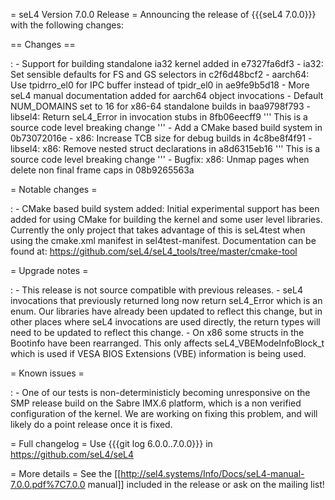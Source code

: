 = seL4 Version 7.0.0 Release = Announcing the release of {{{seL4
7.0.0}}} with the following changes:

== Changes ==

:   -   Support for building standalone ia32 kernel added in e7327fa6df3
    -   ia32: Set sensible defaults for FS and GS selectors in
        c2f6d48bcf2
    -   aarch64: Use tpidrro\_el0 for IPC buffer instead of tpidr\_el0
        in ae9fe9b5d18
    -   More seL4 manual documentation added for aarch64 object
        invocations
    -   Default NUM\_DOMAINS set to 16 for x86-64 standalone builds in
        baa9798f793
    -   libsel4: Return seL4\_Error in invocation stubs in 8fb06eecff9
        ''' This is a source code level breaking change '''
    -   Add a CMake based build system in 0b73072016e
    -   x86: Increase TCB size for debug builds in 4c8be8f4f91
    -   libsel4: x86: Remove nested struct declarations in a8d6315eb16
        ''' This is a source code level breaking change '''
    -   Bugfix: x86: Unmap pages when delete non final frame caps in
        08b9265563a

= Notable changes =

:   -   CMake based build system added: Initial experimental support has
        been added for using CMake for building the kernel and some user
        level libraries. Currently the only project that takes advantage
        of this is seL4test when using the cmake.xml manifest
        in sel4test-manifest. Documentation can be found at:
        <https://github.com/seL4/seL4_tools/tree/master/cmake-tool>

= Upgrade notes =

:   -   This release is not source compatible with previous releases.
    -   seL4 invocations that previously returned long now return
        seL4\_Error which is an enum. Our libraries have already been
        updated to reflect this change, but in other places where seL4
        invocations are used directly, the return types will need to be
        updated to reflect this change.
    -   On x86 some structs in the Bootinfo have been rearranged. This
        only affects seL4\_VBEModeInfoBlock\_t which is used if VESA
        BIOS Extensions (VBE) information is being used.

= Known issues =

:   -   One of our tests is non-deterministicly becoming unresponsive on
        the SMP release build on the Sabre IMX.6 platform, which is a
        non verified configuration of the kernel. We are working on
        fixing this problem, and will likely do a point release once it
        is fixed.

= Full changelog = Use {{{git log 6.0.0..7.0.0}}} in
<https://github.com/seL4/seL4>

= More details = See the
\[\[<http://sel4.systems/Info/Docs/seL4-manual-7.0.0.pdf%7C7.0.0>
manual\]\] included in the release or ask on the mailing list!
